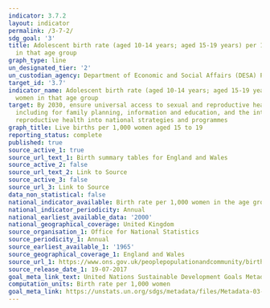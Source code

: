 ```yaml
---
indicator: 3.7.2
layout: indicator
permalink: /3-7-2/
sdg_goal: '3'
title: Adolescent birth rate (aged 10-14 years; aged 15-19 years) per 1,000 women
  in that age group
graph_type: line
un_designated_tier: '2'
un_custodian_agency: Department of Economic and Social Affairs (DESA) Population Division
target_id: '3.7'
indicator_name: Adolescent birth rate (aged 10-14 years; aged 15-19 years) per 1,000
  women in that age group
target: By 2030, ensure universal access to sexual and reproductive health-care services,
  including for family planning, information and education, and the integration of
  reproductive health into national strategies and programmes
graph_title: Live births per 1,000 women aged 15 to 19
reporting_status: complete
published: true
source_active_1: true
source_url_text_1: Birth summary tables for England and Wales
source_active_2: false
source_url_text_2: Link to Source
source_active_3: false
source_url_3: Link to Source
data_non_statistical: false
national_indicator_available: Birth rate per 1,000 women in the age group 15 to 19
national_indicator_periodicity: Annual
national_earliest_available_data: '2000'
national_geographical_coverage: United Kingdom
source_organisation_1: Office for National Statistics
source_periodicity_1: Annual
source_earliest_available_1: '1965'
source_geographical_coverage_1: England and Wales
source_url_1: https://www.ons.gov.uk/peoplepopulationandcommunity/birthsdeathsandmarriages/livebirths/datasets/birthsummarytables
source_release_date_1: 19-07-2017
goal_meta_link_text: United Nations Sustainable Development Goals Metadata (pdf 90kB)
computation_units: Birth rate per 1,000 women
goal_meta_link: https://unstats.un.org/sdgs/metadata/files/Metadata-03-07-02.pdf
---
```

